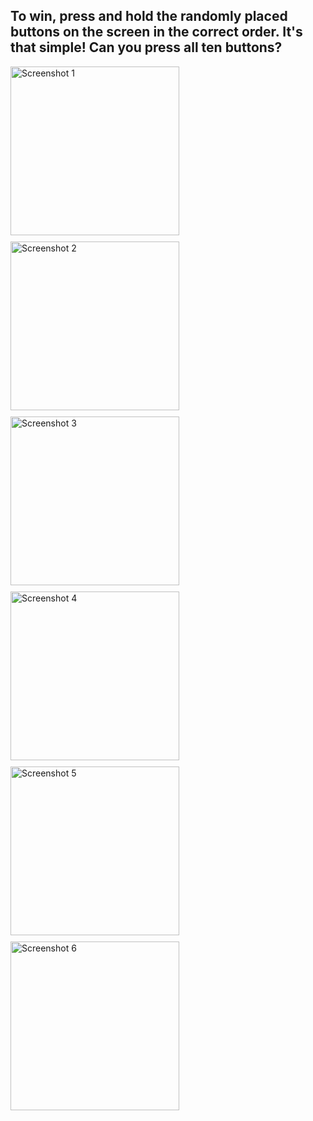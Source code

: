 ## To win, press and hold the randomly placed buttons on the screen in the correct order. It's that simple! Can you press all ten buttons?

<div style="display: flex; flex-wrap: wrap; gap: 10px;">
  <img src="https://github.com/user-attachments/assets/022a54b3-1b8c-405a-a02e-ba13c8411448" alt="Screenshot 1" width="270">
  <img src="https://github.com/user-attachments/assets/32f1df83-9549-4e26-84b6-655a928070bd" alt="Screenshot 2" width="270">
  <img src="https://github.com/user-attachments/assets/31a93649-fa5c-4aa9-8b32-debc3ecc5b3c" alt="Screenshot 3" width="270">
  <img src="https://github.com/user-attachments/assets/7bf329ec-eb9d-44ce-bac4-0083939a97e0" alt="Screenshot 4" width="270">
  <img src="https://github.com/user-attachments/assets/2c1edd3e-4504-4fc4-a913-5322aad97dc1" alt="Screenshot 5" width="270">
  <img src="https://github.com/user-attachments/assets/ea8e31db-865e-4168-96cf-ca9cf59409a2" alt="Screenshot 6" width="270">
</div>
